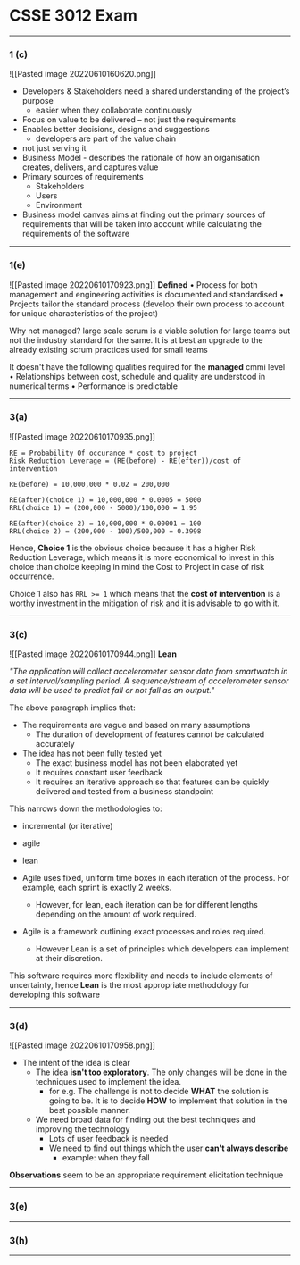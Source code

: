 # CSSE 3012 Exam
___
### 1 (c)
![[Pasted image 20220610160620.png]]
- Developers & Stakeholders need a shared understanding of the project’s purpose
	- easier when they collaborate continuously 
- Focus on value to be delivered – not just the requirements 
- Enables better decisions, designs and suggestions 
	- developers are part of the value chain 
- not just serving it
- Business Model - describes the rationale of how an organisation creates, delivers, and captures value
- Primary sources of requirements
	- Stakeholders
	- Users
	- Environment
- Business model canvas aims at finding out the primary sources of requirements that will be taken into account while calculating the requirements of the software


___
### 1(e)
![[Pasted image 20220610170923.png]]
**Defined**
• Process for both management and engineering activities is documented and standardised
• Projects tailor the standard process (develop their own process to account for unique characteristics of the project)

Why not managed?
large scale scrum is a viable solution for large teams but not the industry standard for the same. It is at best an upgrade to the already existing scrum practices used for small teams

It doesn't have the following qualities required for the **managed** cmmi level
• Relationships between cost, schedule and quality are understood in numerical terms
• Performance is predictable


___
### 3(a)
![[Pasted image 20220610170935.png]]
```
RE = Probability Of occurance * cost to project
Risk Reduction Leverage = (RE(before) - RE(efter))/cost of intervention

RE(before) = 10,000,000 * 0.02 = 200,000

RE(after)(choice 1) = 10,000,000 * 0.0005 = 5000
RRL(choice 1) = (200,000 - 5000)/100,000 = 1.95

RE(after)(choice 2) = 10,000,000 * 0.00001 = 100
RRL(choice 2) = (200,000 - 100)/500,000 = 0.3998

```

Hence, **Choice 1** is the obvious choice because it has a higher Risk Reduction Leverage, which means it is more economical to invest in this choice than choice  keeping in mind the Cost to Project in case of risk occurrence.

Choice 1 also has `RRL >= 1` which means that the **cost of intervention** is a worthy investment in the mitigation of risk and it is advisable to go with it.

___
### 3(c)
![[Pasted image 20220610170944.png]]
**Lean**

*"The application will collect accelerometer sensor data from smartwatch in a set interval/sampling period. A sequence/stream of accelerometer sensor data will be used to predict fall or not fall as an output."*

The above paragraph implies that:
- The requirements are vague and based on many assumptions
	- The duration of development of features cannot be calculated accurately
- The idea has not been fully tested yet
	- The exact business model has not been elaborated yet
	- It requires constant user feedback
	- It requires an iterative approach so that features can be quickly delivered and tested from a business standpoint

This narrows down the methodologies to:
- incremental (or iterative)
- agile
- lean

- Agile uses fixed, uniform time boxes in each iteration of the process. For example, each sprint is exactly 2 weeks. 
	- However, for lean, each iteration can be for different lengths depending on the amount of work required.

- Agile is a framework outlining exact processes and roles required. 
	- However Lean is a set of principles which developers can implement at their discretion.

This software requires more flexibility and needs to include elements of uncertainty, hence **Lean** is the most appropriate methodology for developing this software



___
### 3(d)
![[Pasted image 20220610170958.png]]
- The intent of the idea is clear
	- The idea **isn't too exploratory**. The only changes will be done in the techniques used to implement the idea.
		- for e.g. The challenge is not to decide **WHAT** the solution is going to be. It is to decide **HOW** to implement that solution in the best possible manner.
	- We need broad data for finding out the best techniques and improving the technology
		- Lots of user feedback is needed
		- We need to find out things which the user **can't always describe**
			- example: when they fall

**Observations** seem to be an appropriate requirement elicitation technique



___
### 3(e)


___
### 3(h)



___

